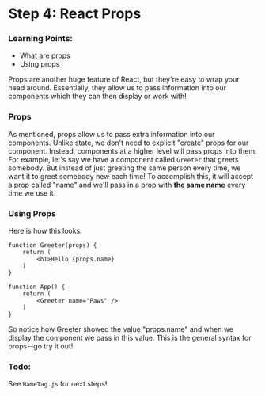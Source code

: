 # Step 4: React Props

### Learning Points:

- What are props
- Using props

Props are another huge feature of React, but they're easy to wrap your head around. Essentially, they allow us to pass information into our components which they can then display or work with!

### Props

As mentioned, props allow us to pass extra information into our components. Unlike state, we don't need to explicit "create" props for our component. Instead, components at a higher level will pass props into them. For example, let's say we have a component called `Greeter` that greets somebody. But instead of just greeting the same person every time, we want it to greet somebody new each time! To accomplish this, it will accept a prop called "name" and we'll pass in a prop with **the same name** every time we use it.

### Using Props

Here is how this looks:

```
function Greeter(props) {
    return (
        <h1>Hello {props.name}
    )
}

function App() {
    return (
        <Greeter name="Paws" />
    )
}
```
So notice how Greeter showed the value "props.name" and when we display the component we pass in this value. This is the general syntax for props--go try it out!

### Todo:

See `NameTag.js` for next steps!
